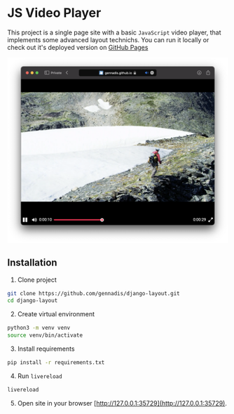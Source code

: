 # JS Video Player

This project is a single page site with a basic `JavaScript` video player, that implements some advanced layout technichs.
You can run it locally or check out it's deployed version on [GitHub Pages](https://gennadis.github.io/django-layout/)

![Screenshot](Screenshot.png)

## Installation
1. Clone project
```bash
git clone https://github.com/gennadis/django-layout.git
cd django-layout
```

2. Create virtual environment
```bash
python3 -m venv venv
source venv/bin/activate
```

3. Install requirements
```bash
pip install -r requirements.txt
```

4. Run `livereload`
```bash
livereload
```

5. Open site in your browser [http://127.0.0.1:35729](http://127.0.0.1:35729).
